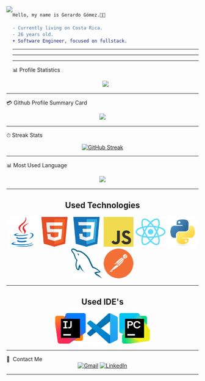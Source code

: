 <img align="left" height="200" src="https://media.giphy.com/media/ao9DUiTKH60XS/giphy.gif"/>

```diff
Hello, my name is Gerardo Gómez.👨‍💻

- Currently living on Costa Rica.
- 26 years old.
+ Software Engineer, focused on fullstack.

```
<hr>
<hr>
<hr>
 📊 Profile Statistics

 <div align=center>

![](https://github-readme-stats.vercel.app/api?username=javalopeer&theme=algolia&show_icons=true&count_private=true&bg_color=1e2b3c&border_color=B2E0FF&icon_color=95ccff&border_radius=20&include_all_commits=true&rank_icon=percentile)
<br>

</div>
 <hr>
 💳 Github Profile Summary Card
 
 <div align=center>
  
![](https://github-profile-summary-cards.vercel.app/api/cards/profile-details?username=javalopeer&theme=github_dark)
  
 </div>
 <hr>
 ⏱ Streak Stats
 
 <div align=center>
  
 [![GitHub Streak](http://github-readme-streak-stats.herokuapp.com?user=javalopeer&theme=dracula&background=1E2B3C&border=B2E0FF&stroke=000439&ring=95CCFF&fire=95CCFF&currStreakNum=95CCFF&sideNums=95CCFF&currStreakLabel=95CCFF&sideLabels=95CCFF&dates=FFFFFF)](https://git.io/streak-stats)

 </div>
<hr>
📊 Most Used Language

 <div align=center>
  
[![](https://github-readme-stats.vercel.app/api/top-langs?username=javalopeer&show_icons=true&locale=en&layout=compact&theme=radical)]()  
  
 </div>

<hr>
<div align="center">
    <h2>Used Technologies</h2>
    <div align="center">
        <img src="https://github.com/devicons/devicon/blob/master/icons/java/java-original.svg" alt="Java" width="80">
        <img src="https://github.com/devicons/devicon/blob/master/icons/html5/html5-original.svg" alt="HTML" width="80">
        <img src="https://github.com/devicons/devicon/blob/master/icons/css3/css3-original.svg" alt="CSS" width="80">
        <img src="https://github.com/devicons/devicon/blob/master/icons/javascript/javascript-original.svg" alt="JavaScript" width="80">
        <img src="https://github.com/devicons/devicon/blob/master/icons/react/react-original.svg" alt="React" width="80">
        <img src="https://github.com/devicons/devicon/blob/master/icons/python/python-original.svg" alt="Python" width="80">
        <img src="https://github.com/devicons/devicon/blob/master/icons/mysql/mysql-original.svg" alt="MySql" width="80">
        <img src="https://github.com/devicons/devicon/blob/master/icons/postman/postman-original.svg" alt="Postman" width="80">
      <hr>
    </div>
    <h2>Used IDE's</h2>
    <div align="center">
        <img src="https://github.com/devicons/devicon/blob/master/icons/intellij/intellij-original.svg" alt="Intellij" width="80">
        <img src="https://github.com/devicons/devicon/blob/master/icons/vscode/vscode-original.svg" alt="VsCode" width="80">
        <img src="https://github.com/devicons/devicon/blob/master/icons/pycharm/pycharm-original.svg" alt="Pycharm" width="80">
    </div>
</div>
<hr>
🔗 &nbsp;Contact Me

<div align="center">
<a href="mailto:gerargomc99@gmail.com"><img alt="Gmail" src="https://img.shields.io/badge/Gmail-D14836?style=for-the-badge&logo=gmail&logoColor=white" /></a>
<a href="https://www.linkedin.com/in/gerardo-g%C3%B3mez-543809172/"><img alt="LinkedIn" src="https://img.shields.io/badge/linkedin-%230077B5.svg?style=for-the-badge&logo=linkedin&logoColor=white"/></a>
</a>
</div>
<hr>
